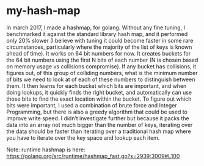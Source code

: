 # my-hash-map

In march 2017, I made a hashmap, for golang. Without any fine tuning, I benchmarked it against the standard library hash map, and it performed only 20% slower (I believe with tuning it could become faster in some rare circumstances, particularly where the majority of the list of keys is known ahead of time).
It works on 64 bit numbers for now. It creates buckets for the 64 bit numbers using the first N bits of each number (N is chosen based on memory usage vs collisions compromise). If any bucket has collisions, it figures out, of this group of colliding numbers, what is the minimum number of bits we need to look at of each of these numbers to distinguish between them. It then learns for each bucket which bits are important, and when doing lookups, it quickly finds the right bucket, and automatically can use those bits to find the exact location within the bucket. To figure out which bits were important, I used a combination of brute force and Integer Programming, but there is also a greedy algorithm that could be used to improve write speed. I didn’t investigate further but because it packs the data into an array not much bigger than the number of keys, iterating over the data should be faster than iterating over a traditional hash map where you have to iterate over the key space and lookup each item.

Note: runtime hashmap is here: https://golang.org/src/runtime/hashmap_fast.go?s=2939:3009#L100